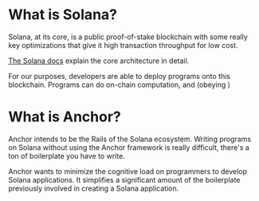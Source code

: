 # What is Solana?

Solana, at its core, is a public proof-of-stake blockchain with some really key optimizations that give it high transaction throughput for low cost.

[The Solana docs](https://docs.solana.com/cluster/overview) explain the core architecture in detail.

For our purposes, developers are able to deploy programs onto this blockchain. Programs can do on-chain computation, and (obeying )

# What is Anchor?

Anchor intends to be the Rails of the Solana ecosystem. Writing programs on Solana without using the Anchor framework is really difficult, there's a ton of boilerplate you have to write.

Anchor wants to minimize the cognitive load on programmers to develop Solana applications. It simplifies a significant amount of the boilerplate previously involved in creating a Solana application.
